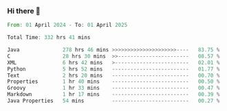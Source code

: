 ### Hi there 👋

<!--
**luoxuanzao/luoxuanzao** is a ✨ _special_ ✨ repository because its `README.md` (this file) appears on your GitHub profile.

Here are some ideas to get you started:

- 🔭 I’m currently working on ...
- 🌱 I’m currently learning ...
- 👯 I’m looking to collaborate on ...
- 🤔 I’m looking for help with ...
- 💬 Ask me about ...
- 📫 How to reach me: ...
- 😄 Pronouns: ...
- ⚡ Fun fact: ...
-->

<!--START_SECTION:waka-->

```rust
From: 01 April 2024 - To: 01 April 2025

Total Time: 332 hrs 41 mins

Java              278 hrs 46 mins >>>>>>>>>>>>>>>>>>>>>----   83.75 %
C                 28 hrs 30 mins  >>-----------------------   08.57 %
XML               6 hrs 42 mins   >------------------------   02.01 %
Python            5 hrs 52 mins   -------------------------   01.77 %
Text              2 hrs 20 mins   -------------------------   00.70 %
Properties        1 hr 40 mins    -------------------------   00.50 %
Groovy            1 hr 33 mins    -------------------------   00.47 %
Markdown          1 hr 17 mins    -------------------------   00.39 %
Java Properties   54 mins         -------------------------   00.27 %
```

<!--END_SECTION:waka-->
